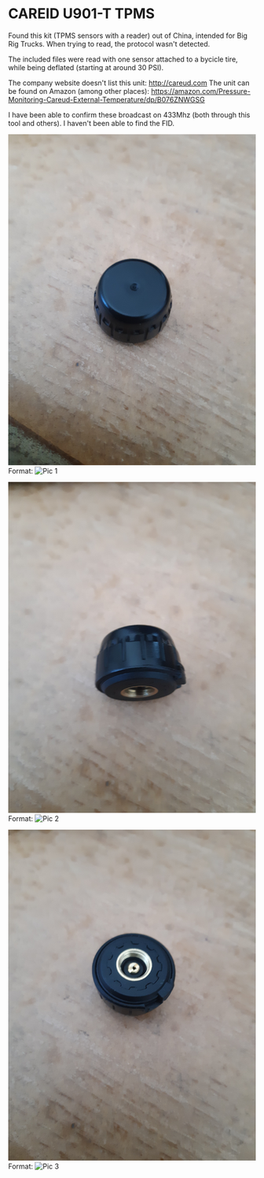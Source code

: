 # CAREID U901-T TPMS

Found this kit (TPMS sensors with a reader) out of China, intended for Big Rig Trucks. When trying to read, the protocol wasn't detected.

The included files were read with one sensor attached to a bycicle tire, while being deflated (starting at around 30 PSI).

The company website doesn't list this unit: http://careud.com
The unit can be found on Amazon (among other places): https://amazon.com/Pressure-Monitoring-Careud-External-Temperature/dp/B076ZNWGSG

I have been able to confirm these broadcast on 433Mhz (both through this tool and others). I haven't been able to find the FID.

![Pic 1](pic1.jpg)
Format: ![Pic 1](url)

![Pic 2](pic2.jpg)
Format: ![Pic 2](url)

![Pic 3](pic3.jpg)
Format: ![Pic 3](url)

